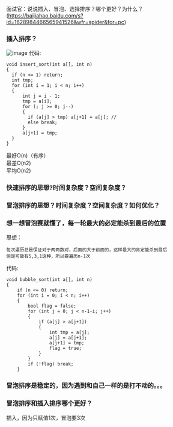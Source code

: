 面试官：说说插入、冒泡、选择排序？哪个更好？为什么？(https://baijiahao.baidu.com/s?id=1628984466565941526&wfr=spider&for=pc)

### 插入排序？
![image](https://github.com/qianyuqiao/must_be_a_intern/blob/master/img/charupaixu.gif)
代码:
```
void insert_sort(int a[], int n)
{
  if (n <= 1) return;
  int tmp;
  for (int i = 1; i < n; i++)
  {
      int j = i - 1;
      tmp = a[i];
      for (; j >= 0; j--)
      {
        if (a[j] > tmp) a[j+1] = a[j]; // 
        else break;
      }
      a[j+1] = tmp;
  }
}

```
最好O(n)（有序）<br>
最差O(n2)<br>
平均O(n2)

### 快速排序的思想?时间复杂度？空间复杂度？


### 冒泡排序的思想？时间复杂度？空间复杂度？如何优化？
### 想一想冒泡赛就懂了，每一轮最大的必定能杀到最后的位置
思想：
```
每次遍历总是保证对于两两数对，后面的大于前面的，这样最大的肯定能杀到最后
但是可能有5,3,1这种，所以要遍历n-1次
```
代码:
```
void bubble_sort(int a[], int n)
{
    if (n <= 0) return;
    for (int i = 0; i < n; i++)
    {
        bool flag = false;
        for (int j = 0; j < n-1-i; j++)
        {
            if (a[j] > a[j+1])
            {
                int tmp = a[j];
                a[j] = a[j+1];
                a[j+1] = tmp;
                flag = true;
            }
        }
        if (!flag) break;
    }
```

### 冒泡排序是稳定的，因为遇到和自己一样的是打不动的。。。

### 冒泡排序和插入排序哪个更好？
插入，因为只赋值1次，冒泡要3次
